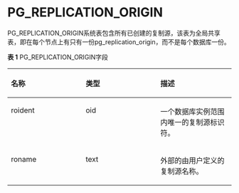 # PG\_REPLICATION\_ORIGIN<a name="ZH-CN_TOPIC_0000001198757478"></a>

PG\_REPLICATION\_ORIGIN系统表包含所有已创建的复制源，该表为全局共享表，即在每个节点上有只有一份pg\_replication\_origin，而不是每个数据库一份。

**表 1**  PG\_REPLICATION\_ORIGIN字段

<a name="table18213144346"></a>
<table><thead align="left"><tr id="row1721416413410"><th class="cellrowborder" valign="top" width="33.33333333333333%" id="mcps1.2.4.1.1"><p id="p5215240411"><a name="p5215240411"></a><a name="p5215240411"></a>名称</p>
</th>
<th class="cellrowborder" valign="top" width="33.33333333333333%" id="mcps1.2.4.1.2"><p id="p2021518417414"><a name="p2021518417414"></a><a name="p2021518417414"></a>类型</p>
</th>
<th class="cellrowborder" valign="top" width="33.33333333333333%" id="mcps1.2.4.1.3"><p id="p921574744"><a name="p921574744"></a><a name="p921574744"></a>描述</p>
</th>
</tr>
</thead>
<tbody><tr id="row142151641641"><td class="cellrowborder" valign="top" width="33.33333333333333%" headers="mcps1.2.4.1.1 "><p id="p1221518412419"><a name="p1221518412419"></a><a name="p1221518412419"></a>roident</p>
</td>
<td class="cellrowborder" valign="top" width="33.33333333333333%" headers="mcps1.2.4.1.2 "><p id="p221524443"><a name="p221524443"></a><a name="p221524443"></a>oid</p>
</td>
<td class="cellrowborder" valign="top" width="33.33333333333333%" headers="mcps1.2.4.1.3 "><p id="p2021614419415"><a name="p2021614419415"></a><a name="p2021614419415"></a>一个数据库实例范围内唯一的复制源标识符。</p>
</td>
</tr>
<tr id="row162161746418"><td class="cellrowborder" valign="top" width="33.33333333333333%" headers="mcps1.2.4.1.1 "><p id="p18216245412"><a name="p18216245412"></a><a name="p18216245412"></a>roname</p>
</td>
<td class="cellrowborder" valign="top" width="33.33333333333333%" headers="mcps1.2.4.1.2 "><p id="p6216241645"><a name="p6216241645"></a><a name="p6216241645"></a>text</p>
</td>
<td class="cellrowborder" valign="top" width="33.33333333333333%" headers="mcps1.2.4.1.3 "><p id="p1721684547"><a name="p1721684547"></a><a name="p1721684547"></a>外部的由用户定义的复制源名称。</p>
</td>
</tr>
</tbody>
</table>

